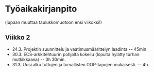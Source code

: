 # Työaikakirjanpito
(lupaan muuttaa taulukkomuotoon ensi viikoksi!)

## Viikko 2
 - 24.3. Projektin suunnittelu ja vaatimusmäärittelyn laadinta -- 45min.
 - 30.3. ECS-arkkitehtuurin pohjalta kokeilu (lopulta hylätty turhan mutkikkaana) -- 3h 30min.
 - 31.3. Uusi alku tuttujen ja turvallisten OOP-tapojen mukaisesti. -- 4h.
